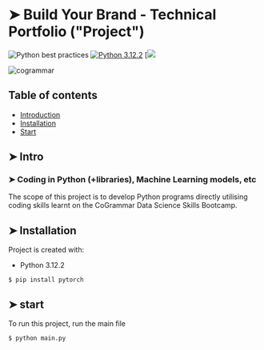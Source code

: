 # ➤ Build Your Brand - Technical Portfolio ("Project")

![Python best practices](https://img.shields.io/badge/Python%20best%20practices-green)
[![Python 3.12.2](https://img.shields.io/badge/python-version-blue)](https://www.python.org/downloads/release/python-3122/)
[![](https://img.shields.io/badge/Code-Python-informational?style=plastic&logo=appveyor)

![cogrammar](https://github.com/zxxmak/zxxmak/assets/163466077/890c14c3-757f-4a22-9397-a69819d4c093)

## Table of contents
* [Introduction](#Intro)
* [Installation](#Installation)
* [Start](#start)

## ➤ Intro
### ➤ Coding in Python (+libraries), Machine Learning models, etc
The scope of this project is to develop Python programs directly utilising coding skills learnt on the CoGrammar Data Science Skills Bootcamp.

## ➤ Installation
Project is created with:
* Python 3.12.2

```
$ pip install pytorch

```
	
## ➤ start
To run this project, run the main file

```
$ python main.py

```